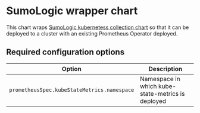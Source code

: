 # SumoLogic wrapper chart

This chart wraps [SumoLogic kubernetess collection chart][sumologic_kubernetes_collection]
so that it can be deployed to a cluster with an existing Prometheus Operator deployed.

[sumologic_kubernetes_collection]: https://github.com/SumoLogic/sumologic-kubernetes-collection

## Required configuration options

| Option                                      | Description                                       |
|---------------------------------------------|---------------------------------------------------|
| `prometheusSpec.kubeStateMetrics.namespace` | Namespace in which kube-state-metrics is deployed |
